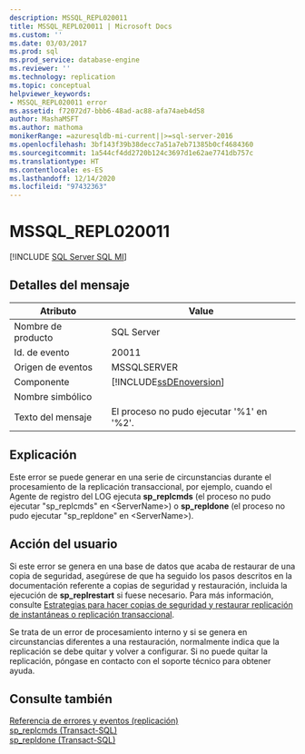 ```yaml
---
description: MSSQL_REPL020011
title: MSSQL_REPL020011 | Microsoft Docs
ms.custom: ''
ms.date: 03/03/2017
ms.prod: sql
ms.prod_service: database-engine
ms.reviewer: ''
ms.technology: replication
ms.topic: conceptual
helpviewer_keywords:
- MSSQL_REPL020011 error
ms.assetid: f72072d7-bbb6-48ad-ac88-afa74aeb4d58
author: MashaMSFT
ms.author: mathoma
monikerRange: =azuresqldb-mi-current||>=sql-server-2016
ms.openlocfilehash: 3bf143f39b38decc7a51a7eb71385b0cf4684360
ms.sourcegitcommit: 1a544cf4dd2720b124c3697d1e62ae7741db757c
ms.translationtype: HT
ms.contentlocale: es-ES
ms.lasthandoff: 12/14/2020
ms.locfileid: "97432363"
---
```

# <a name="mssql_repl020011"></a>MSSQL_REPL020011
[!INCLUDE [SQL Server SQL MI](../../includes/applies-to-version/sql-asdbmi.md)]
    
## <a name="message-details"></a>Detalles del mensaje  
  
|Atributo|Value|  
|-|-|  
|Nombre de producto|SQL Server|  
|Id. de evento|20011|  
|Origen de eventos|MSSQLSERVER|  
|Componente|[!INCLUDE[ssDEnoversion](../../includes/ssdenoversion-md.md)]|  
|Nombre simbólico||  
|Texto del mensaje|El proceso no pudo ejecutar '%1' en '%2'.|  
  
## <a name="explanation"></a>Explicación  
 Este error se puede generar en una serie de circunstancias durante el procesamiento de la replicación transaccional, por ejemplo, cuando el Agente de registro del LOG ejecuta **sp_replcmds** (el proceso no pudo ejecutar "sp_replcmds" en \<ServerName>) o **sp_repldone** (el proceso no pudo ejecutar "sp_repldone" en \<ServerName>).  
  
## <a name="user-action"></a>Acción del usuario  
 Si este error se genera en una base de datos que acaba de restaurar de una copia de seguridad, asegúrese de que ha seguido los pasos descritos en la documentación referente a copias de seguridad y restauración, incluida la ejecución de **sp_replrestart** si fuese necesario. Para más información, consulte [Estrategias para hacer copias de seguridad y restaurar replicación de instantáneas o replicación transaccional](../../relational-databases/replication/administration/strategies-for-backing-up-and-restoring-snapshot-and-transactional-replication.md).  
  
 Se trata de un error de procesamiento interno y si se genera en circunstancias diferentes a una restauración, normalmente indica que la replicación se debe quitar y volver a configurar. Si no puede quitar la replicación, póngase en contacto con el soporte técnico para obtener ayuda.  
  
## <a name="see-also"></a>Consulte también  
 [Referencia de errores y eventos &#40;replicación&#41;](../../relational-databases/replication/errors-and-events-reference-replication.md)   
 [sp_replcmds &#40;Transact-SQL&#41;](../../relational-databases/system-stored-procedures/sp-replcmds-transact-sql.md)   
 [sp_repldone &#40;Transact-SQL&#41;](../../relational-databases/system-stored-procedures/sp-repldone-transact-sql.md)  
  
  
